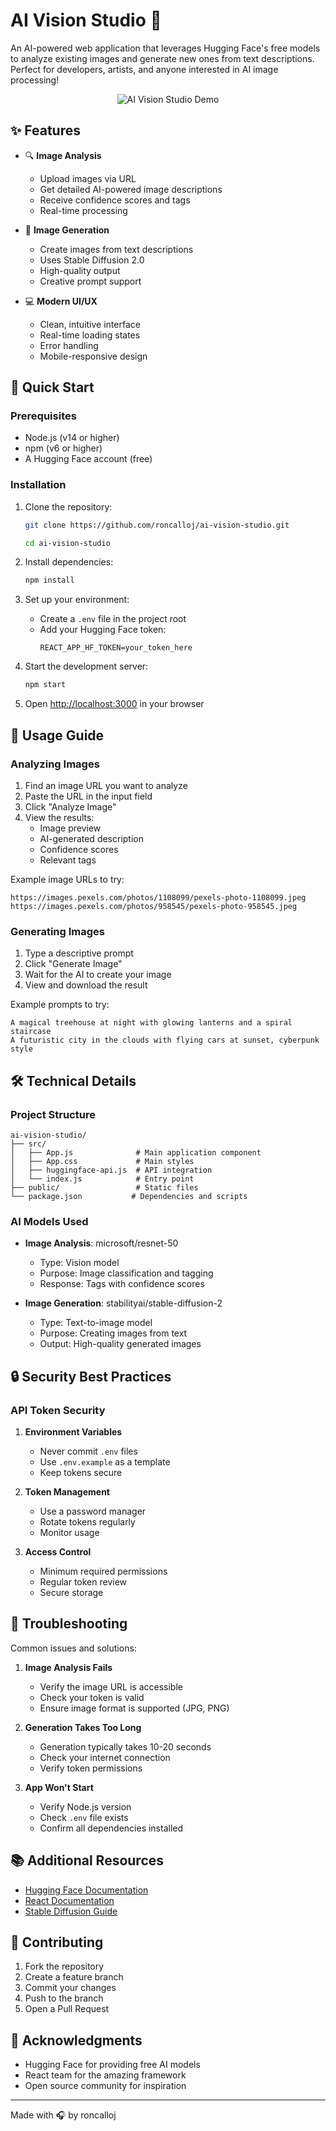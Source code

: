 # AI Vision Studio 🎨

An AI-powered web application that leverages Hugging Face's free models to analyze existing images and generate new ones from text descriptions. Perfect for developers, artists, and anyone interested in AI image processing!

<p align="center">
  <img src="public/demo.png" alt="AI Vision Studio Demo">
</p>

## ✨ Features

- 🔍 **Image Analysis**

  - Upload images via URL
  - Get detailed AI-powered image descriptions
  - Receive confidence scores and tags
  - Real-time processing

- 🎨 **Image Generation**

  - Create images from text descriptions
  - Uses Stable Diffusion 2.0
  - High-quality output
  - Creative prompt support

- 💻 **Modern UI/UX**
  - Clean, intuitive interface
  - Real-time loading states
  - Error handling
  - Mobile-responsive design

## 🚀 Quick Start

### Prerequisites

- Node.js (v14 or higher)
- npm (v6 or higher)
- A Hugging Face account (free)

### Installation

1. Clone the repository:

   ```bash
   git clone https://github.com/roncalloj/ai-vision-studio.git
   ```

   ```bash
   cd ai-vision-studio
   ```

2. Install dependencies:

   ```bash
   npm install
   ```

3. Set up your environment:

   - Create a `.env` file in the project root
   - Add your Hugging Face token:
     ```
     REACT_APP_HF_TOKEN=your_token_here
     ```

4. Start the development server:

   ```bash
   npm start
   ```

5. Open [http://localhost:3000](http://localhost:3000) in your browser

## 🎯 Usage Guide

### Analyzing Images

1. Find an image URL you want to analyze
2. Paste the URL in the input field
3. Click "Analyze Image"
4. View the results:
   - Image preview
   - AI-generated description
   - Confidence scores
   - Relevant tags

Example image URLs to try:

```
https://images.pexels.com/photos/1108099/pexels-photo-1108099.jpeg
https://images.pexels.com/photos/958545/pexels-photo-958545.jpeg
```

### Generating Images

1. Type a descriptive prompt
2. Click "Generate Image"
3. Wait for the AI to create your image
4. View and download the result

Example prompts to try:

```
A magical treehouse at night with glowing lanterns and a spiral staircase
A futuristic city in the clouds with flying cars at sunset, cyberpunk style
```

## 🛠️ Technical Details

### Project Structure

```
ai-vision-studio/
├── src/
│   ├── App.js              # Main application component
│   ├── App.css             # Main styles
│   ├── huggingface-api.js  # API integration
│   └── index.js            # Entry point
├── public/                 # Static files
└── package.json           # Dependencies and scripts
```

### AI Models Used

- **Image Analysis**: microsoft/resnet-50

  - Type: Vision model
  - Purpose: Image classification and tagging
  - Response: Tags with confidence scores

- **Image Generation**: stabilityai/stable-diffusion-2
  - Type: Text-to-image model
  - Purpose: Creating images from text
  - Output: High-quality generated images

## 🔒 Security Best Practices

### API Token Security

1. **Environment Variables**

   - Never commit `.env` files
   - Use `.env.example` as a template
   - Keep tokens secure

2. **Token Management**

   - Use a password manager
   - Rotate tokens regularly
   - Monitor usage

3. **Access Control**
   - Minimum required permissions
   - Regular token review
   - Secure storage

## 🔧 Troubleshooting

Common issues and solutions:

1. **Image Analysis Fails**

   - Verify the image URL is accessible
   - Check your token is valid
   - Ensure image format is supported (JPG, PNG)

2. **Generation Takes Too Long**

   - Generation typically takes 10-20 seconds
   - Check your internet connection
   - Verify token permissions

3. **App Won't Start**
   - Verify Node.js version
   - Check `.env` file exists
   - Confirm all dependencies installed

## 📚 Additional Resources

- [Hugging Face Documentation](https://huggingface.co/docs)
- [React Documentation](https://reactjs.org/)
- [Stable Diffusion Guide](https://huggingface.co/blog/stable_diffusion)

## 🤝 Contributing

1. Fork the repository
2. Create a feature branch
3. Commit your changes
4. Push to the branch
5. Open a Pull Request

## 🙏 Acknowledgments

- Hugging Face for providing free AI models
- React team for the amazing framework
- Open source community for inspiration

---

Made with 🎧 by roncalloj
